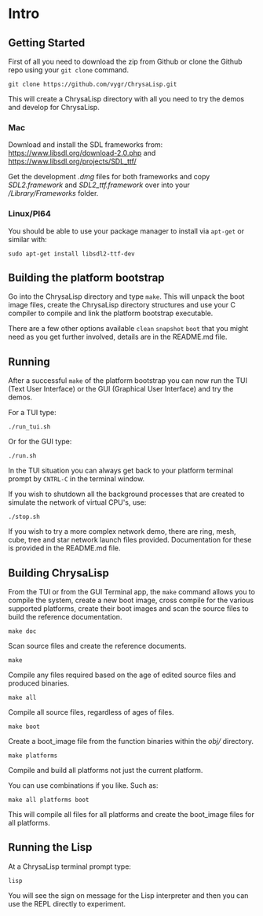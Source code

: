 # Intro

## Getting Started

First of all you need to download the zip from Github or clone the Github repo
using your `git clone` command.

```
git clone https://github.com/vygr/ChrysaLisp.git
```

This will create a ChrysaLisp directory with all you need to try the demos and
develop for ChrysaLisp.

### Mac

Download and install the SDL frameworks from:
https://www.libsdl.org/download-2.0.php and
https://www.libsdl.org/projects/SDL_ttf/

Get the development *.dmg* files for both frameworks and copy *SDL2.framework*
and *SDL2_ttf.framework* over into your */Library/Frameworks* folder.

### Linux/PI64

You should be able to use your package manager to install via `apt-get` or
similar with:

```
sudo apt-get install libsdl2-ttf-dev
```

## Building the platform bootstrap

Go into the ChrysaLisp directory and type `make`. This will unpack the boot
image files, create the ChrysaLisp directory structures and use your C compiler
to compile and link the platform bootstrap executable.

There are a few other options available `clean` `snapshot` `boot` that you
might need as you get further involved, details are in the README.md file.

## Running

After a successful `make` of the platform bootstrap you can now run the TUI
(Text User Interface) or the GUI (Graphical User Interface) and try the demos.

For a TUI type:

```
./run_tui.sh
```

Or for the GUI type:

```
./run.sh
```

In the TUI situation you can always get back to your platform terminal prompt
by `CNTRL-C` in the terminal window.

If you wish to shutdown all the background processes that are created to
simulate the network of virtual CPU's, use:

```
./stop.sh
```

If you wish to try a more complex network demo, there are ring, mesh, cube,
tree and star network launch files provided. Documentation for these is
provided in the README.md file.

## Building ChrysaLisp

From the TUI or from the GUI Terminal app, the `make` command allows you to
compile the system, create a new boot image, cross compile for the various
supported platforms, create their boot images and scan the source files to
build the reference documentation.

```
make doc
```

Scan source files and create the reference documents.

```
make
```

Compile any files required based on the age of edited source files and produced
binaries.

```
make all
```

Compile all source files, regardless of ages of files.

```
make boot
```

Create a boot_image file from the function binaries within the *obj/*
directory.

```
make platforms
```

Compile and build all platforms not just the current platform.

You can use combinations if you like. Such as:

```
make all platforms boot
```

This will compile all files for all platforms and create the boot_image files
for all platforms.

## Running the Lisp

At a ChrysaLisp terminal prompt type:

```
lisp
```

You will see the sign on message for the Lisp interpreter and then you can use
the REPL directly to experiment.

